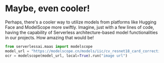 # Maybe, even cooler!

Perhaps, there's a cooler way to utilize models from platforms like Hugging Face and ModelScope more swiftly. Imagine, just with a few lines of code, having the capability of Serverless architecture-based model functionalities in our projects. How amazing that would be!

```python
from serverlessai.maas import modelscope
model_url = "https://modelscope.cn/models/iic/cv_resnet18_card_correction/summary"
ocr = modelscope(model_url, local=True).run("image url")
```
